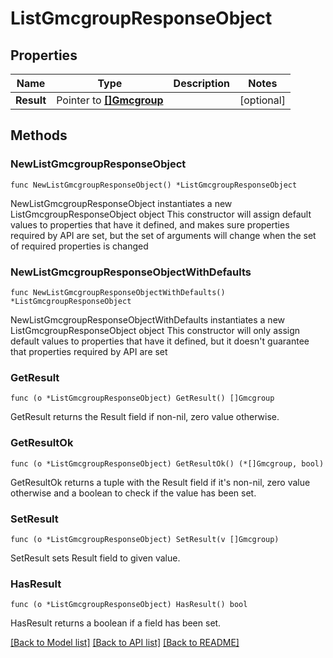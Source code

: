 # ListGmcgroupResponseObject

## Properties

Name | Type | Description | Notes
------------ | ------------- | ------------- | -------------
**Result** | Pointer to [**[]Gmcgroup**](Gmcgroup.md) |  | [optional] 

## Methods

### NewListGmcgroupResponseObject

`func NewListGmcgroupResponseObject() *ListGmcgroupResponseObject`

NewListGmcgroupResponseObject instantiates a new ListGmcgroupResponseObject object
This constructor will assign default values to properties that have it defined,
and makes sure properties required by API are set, but the set of arguments
will change when the set of required properties is changed

### NewListGmcgroupResponseObjectWithDefaults

`func NewListGmcgroupResponseObjectWithDefaults() *ListGmcgroupResponseObject`

NewListGmcgroupResponseObjectWithDefaults instantiates a new ListGmcgroupResponseObject object
This constructor will only assign default values to properties that have it defined,
but it doesn't guarantee that properties required by API are set

### GetResult

`func (o *ListGmcgroupResponseObject) GetResult() []Gmcgroup`

GetResult returns the Result field if non-nil, zero value otherwise.

### GetResultOk

`func (o *ListGmcgroupResponseObject) GetResultOk() (*[]Gmcgroup, bool)`

GetResultOk returns a tuple with the Result field if it's non-nil, zero value otherwise
and a boolean to check if the value has been set.

### SetResult

`func (o *ListGmcgroupResponseObject) SetResult(v []Gmcgroup)`

SetResult sets Result field to given value.

### HasResult

`func (o *ListGmcgroupResponseObject) HasResult() bool`

HasResult returns a boolean if a field has been set.


[[Back to Model list]](../README.md#documentation-for-models) [[Back to API list]](../README.md#documentation-for-api-endpoints) [[Back to README]](../README.md)


